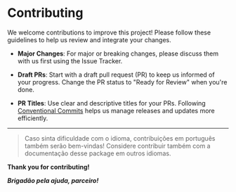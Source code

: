 # Contributing

We welcome contributions to improve this project! Please follow these guidelines to help us review and integrate your changes.

- **Major Changes**: For major or breaking changes, please discuss them with us first using the Issue Tracker.

- **Draft PRs**: Start with a draft pull request (PR) to keep us informed of your progress. Change the PR status to "Ready for Review" when you're done.

- **PR Titles**: Use clear and descriptive titles for your PRs. Following [Conventional Commits](https://www.conventionalcommits.org/) helps us manage releases and updates more efficiently.

***

>Caso sinta dificuldade com o idioma, contribuições em português também serão bem-vindas! Considere contribuir também com a documentação desse package em outros idiomas.

**Thank you for contributing!**

_**Brigadão pela ajuda, parceiro!**_
